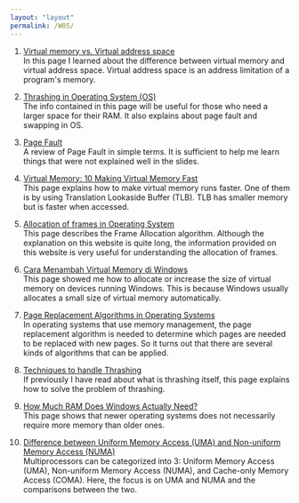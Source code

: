 ```yaml
---
layout: "layout"
permalink: /W05/
---
```


1. [Virtual memory vs. Virtual address space](https://superuser.com/questions/332564/virtual-memory-vs-virtual-address-space)<br>
In this page I learned about the difference between virtual memory and virtual address space. Virtual address space is an address limitation of a program's memory.

2. [Thrashing in Operating System (OS)](https://www.thecrazyprogrammer.com/2019/02/thrashing-in-operating-system-os.html)<br>
The info contained in this page will be useful for those who need a larger space for their RAM. It also explains about page fault and swapping in OS.

3. [Page Fault](https://youtu.be/uqQOIahM868)<br>
A review of Page Fault in simple terms. It is sufficient to help me learn things that were not explained well in the slides.

4. [Virtual Memory: 10 Making Virtual Memory Fast](https://youtu.be/uyrSn3qbZ8U)<br>
This page explains how to make virtual memory runs faster. One of them is by using Translation Lookaside Buffer (TLB). TLB has smaller memory but is faster when accessed.

5. [Allocation of frames in Operating System](https://www.geeksforgeeks.org/operating-system-allocation-frames/)<br>
This page describes the Frame Allocation algorithm. Although the explanation on this website is quite long, the information provided on this website is very useful for understanding the allocation of frames.

6. [Cara Menambah Virtual Memory di Windows](https://winpreso.com/cara-menambah-virtual-memory-di-windows/)<br>
This page showed me how to allocate or increase the size of virtual memory on devices running Windows. This is because Windows usually allocates a small size of virtual memory automatically.

7. [Page Replacement Algorithms in Operating Systems](https://www.geeksforgeeks.org/page-replacement-algorithms-in-operating-systems/)<br>
In operating systems that use memory management, the page replacement algorithm is needed to determine which pages are needed to be replaced with new pages. So it turns out that there are several kinds of algorithms that can be applied. 

8. [Techniques to handle Thrashing](https://www.geeksforgeeks.org/techniques-to-handle-thrashing/)<br>
If previously I have read about what is thrashing itself, this page explains how to solve the problem of thrashing.

9. [How Much RAM Does Windows Actually Need?](https://youtu.be/i9VFikWw44g)<br>
This page shows that newer operating systems does not necessarily require more memory than older ones. 

10. [Difference between Uniform Memory Access (UMA) and Non-uniform Memory Access (NUMA)](https://www.geeksforgeeks.org/difference-between-uniform-memory-access-uma-and-non-uniform-memory-access-numa/)<br>
Multiprocessors can be categorized into 3: Uniform Memory Access (UMA), Non-uniform Memory Access (NUMA), and Cache-only Memory Access (COMA). Here, the focus is on UMA and NUMA and the comparisons between the two.